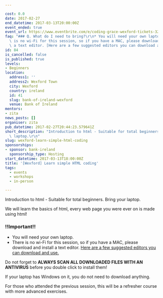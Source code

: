 ```yaml
---

cost: 0.0
date: 2017-02-27
end_datetime: 2017-03-13T20:00:00Z
event_ended: true
event_url: https://www.eventbrite.com/e/coding-grace-wexford-tickets-32400480710
faq: "### Q. What do I need to bring?\r\n* You will need your own laptop. \r\n* There\
  \ is no wi-Fi for this session, so if you have a MAC, please download and install\
  \ a text editor. [Here are a few suggested editors you can download and use.](http://www.codinggrace.com/resources/#ide)"
id: 84
is_cancelled: false
is_published: true
levels:
- Beginners
location:
  address1: ''
  address2: Wexford Town
  city: Wexford
  country: ireland
  id: 41
  slug: bank-of-ireland-wexford
  venue: Bank of Ireland
mentors:
- zita
news_posts: []
organiser: zita
pub_datetime: 2017-02-27T20:44:23.579641Z
short_description: "Introduction to html - Suitable for total beginners. Bring your\
  \ laptop.\r\n"
slug: wexford-learn-simple-html-coding
sponsorships:
- sponsor: bank-ireland
  sponsorship_type: Hosting
start_datetime: 2017-03-13T18:00:00Z
title: '[Wexford] Learn simple HTML coding'
tags:
  - events
  - workshops
  - in-person

---
```


Introduction to html - Suitable for total beginners. Bring your laptop.

We will learn the basics of html, every web page you were ever on is made using html!

### !!Important!!
* You will need your own laptop. 
* There is no wi-Fi for this session, so if you have a MAC, please download and install a text editor. [Here are a few suggested editors you can download and use.](http://www.codinggrace.com/resources/#ide)

Do not forget to **ALWAYS SCAN ALL DOWNLOADED FILES WITH AN ANTIVIRUS** before you double click to install them!

If your laptop has Windows on it, you do not need to download anything.

For those who attended the previous session, this will be a refresher course with more advanced exercises.